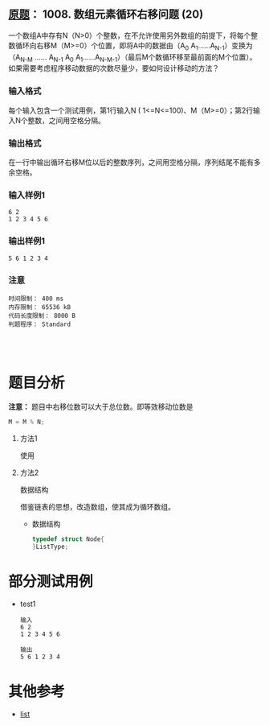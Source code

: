 ##	[原题](https://www.patest.cn/contests/pat-b-practise/1008)： 1008. 数组元素循环右移问题 (20)

一个数组A中存有N（N>0）个整数，在不允许使用另外数组的前提下，将每个整数循环向右移M（M>=0）个位置，即将A中的数据由（A<sub>0</sub> A<sub>1</sub>……A<sub>N-1</sub>）变换为（A<sub>N-M</sub> …… A<sub>N-1</sub> A<sub>0</sub> A<sub>1</sub>……A<sub>N-M-1</sub>）（最后M个数循环移至最前面的M个位置）。如果需要考虑程序移动数据的次数尽量少，要如何设计移动的方法？

###	输入格式

每个输入包含一个测试用例，第1行输入N ( 1<=N<=100)、M（M>=0）；第2行输入N个整数，之间用空格分隔。

###	输出格式

在一行中输出循环右移M位以后的整数序列，之间用空格分隔，序列结尾不能有多余空格。

###	输入样例1

	6 2
	1 2 3 4 5 6

###	输出样例1

	5 6 1 2 3 4

###	注意

	时间限制： 400 ms
	内存限制： 65536 kB
	代码长度限制： 8000 B
	判题程序： Standard

<br/><br/>

#	题目分析

<b>注意：</b> 题目中右移位数可以大于总位数。即等效移动位数是

```c
M = M % N;
```

1.	方法1

	使用

2.	方法2

	数据结构

	借鉴链表的思想，改造数组，使其成为循环数组。

	*	数据结构

		```c
		typedef struct Node{
		}ListType;
		```

#	部分测试用例
*	test1
		
		输入
		6 2
		1 2 3 4 5 6

		输出
		5 6 1 2 3 4
		
#	其他参考
*	[list](https://github.com/jJayyyyyyy/cs/tree/master/data%20structure/list)